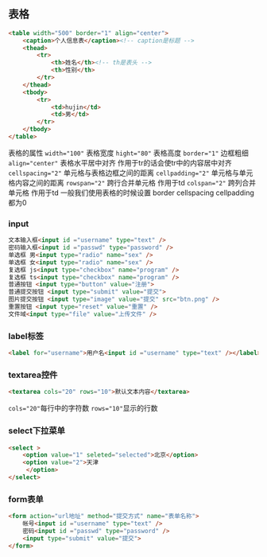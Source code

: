 ## 表格

```html
<table width="500" border="1" align="center">
    <caption>个人信息表</caption><!-- caption是标题 -->
    <thead>
        <tr>
            <th>姓名</th><!-- th是表头 -->
            <th>性别</th>
        </tr>
    </thead>
    <tbody>
        <tr>
            <td>hujin</td>
            <td>男</td>
        </tr>
    </tbody>
</table>
```
表格的属性
`width="100"` 表格宽度
`hight="80"`  表格高度
`border="1"` 边框粗细
`align="center"` 表格水平居中对齐 作用于tr的话会使tr中的内容居中对齐
`cellspacing="2"` 单元格与表格边框之间的距离
`cellpadding="2"` 单元格与单元格内容之间的距离
`rowspan="2"` 跨行合并单元格 作用于td
`colspan="2"` 跨列合并单元格 作用于td
一般我们使用表格的时候设置 border cellspacing cellpadding都为0

### input

```html
文本输入框<input id ="username" type="text" />
密码输入框<input id ="passwd" type="password" />
单选框 男<input type="radio" name="sex" />
单选框 女<input type="radio" name="sex" />
复选框 js<input type="checkbox" name="program" />
复选框 ts<input type="checkbox" name="program" />
普通按钮 <input type="button" value="注册">
普通提交按钮 <input type="submit" value="提交">
图片提交按钮 <input type="image" value="提交" src="btn.png" />
重置按钮 <input type="reset" value="重置" />
文件域<input type="file" value="上传文件" />
```

### label标签

```html
<label for="username">用户名<input id ="username" type="text" /></label>

```

### textarea控件

```html
<textarea cols="20" rows="10">默认文本内容</textarea>
```

`cols="20"`每行中的字符数
`rows="10"`显示的行数

### select下拉菜单

```html
<select >
    <option value="1" seleted="selected">北京</option>
    <option value="2">天津
     </option>
</select>

```

### form表单

```html
<form action="url地址" method="提交方式" name="表单名称">
    帐号<input id ="username" type="text" />
    密码<input id ="passwd" type="password" />
    <input type="submit" value="提交">
</form>

```

